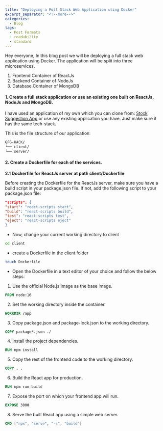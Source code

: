 ```yaml
---
title: "Deploying a Full Stack Web Application using Docker"
excerpt_separator: "<!--more-->"
categories:
  - Blog
tags:
  - Post Formats
  - readability
  - standard
---
```


Hey everyone, In this blog post we will be deploying a full stack web application using Docker. The application will be split into three microservices. 

1. Frontend Container of ReactJs 
2. Backend Container of NodeJs
3. Database Container of MongoDB



#### 1. Create a full stack application or use an existing one built on ReactJs, NodeJs and MongoDB.


I have used an application of my own which you can clone from: [Stock Suggestion App](https://github.com/arpitmathur2412/GFG-HACK) or use any existing application you have. Just make sure it has the same tech-stack.

This is the file structure of our application:

```bash
GFG-HACK/
└── client/
└── server/
```


#### 2. Create a Dockerfile for each of the services.



**2.1 Dockerfile for ReactJs server at path client/Dockerfile**
  

Before creating the Dockerfile for the ReactJs server, make sure you have a build script in your package.json file. If not, add the following script to your package.json file:

```json
"scripts": {
"start": "react-scripts start",
"build": "react-scripts build",
"test": "react-scripts test",
"eject": "react-scripts eject"
}
```


- Now, change your current working directory to client

```bash 
cd client
``` 

- create a Dockerfile in the client folder

```bash
touch Dockerfile
```

- Open the Dockerfile in a text editor of your choice and follow the below steps:


1. Use the official Node.js image as the base image.

````Dockerfile
FROM node:16
````

2. Set the working directory inside the container.

````Dockerfile
WORKDIR /app
````

3. Copy package.json and package-lock.json to the working directory.

````Dockerfile
COPY package*.json ./
````

4. Install the project dependencies.

````Dockerfile
RUN npm install
````

5. Copy the rest of the frontend code to the working directory.

````Dockerfile
COPY . .
````

6. Build the React app for production.

````Dockerfile
RUN npm run build
````

7. Expose the port on which your frontend app will run.

````Dockerfile
EXPOSE 3000
````

8. Serve the built React app using a simple web server. 

```Dockerfile
CMD ["npx", "serve", "-s", "build"]
````

